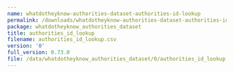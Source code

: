 ```yaml
---
name: whatdotheyknow-authorities-dataset-authorities-id-lookup
permalink: /downloads/whatdotheyknow-authorities-dataset-authorities-id-lookup/0
package: whatdotheyknow_authorities_dataset
title: authorities_id_lookup
filename: authorities_id_lookup.csv
version: '0'
full_version: 0.73.0
file: /data/whatdotheyknow_authorities_dataset/0/authorities_id_lookup.csv
---
```

